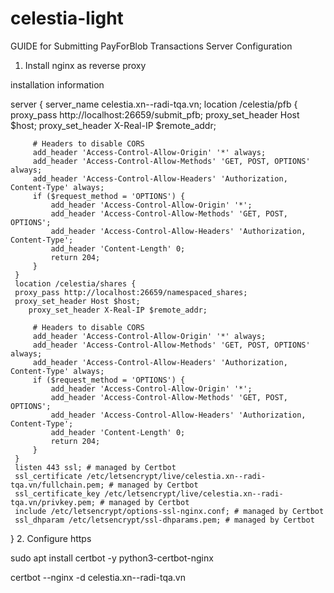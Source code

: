 # celestia-light

GUIDE for Submitting PayForBlob Transactions
Server Configuration
1. Install nginx as reverse proxy

installation information

server {
     server_name celestia.xn--radi-tqa.vn;
     location /celestia/pfb {
        proxy_pass http://localhost:26659/submit_pfb;
        proxy_set_header Host $host;
        proxy_set_header X-Real-IP $remote_addr;

         # Headers to disable CORS
         add_header 'Access-Control-Allow-Origin' '*' always;
         add_header 'Access-Control-Allow-Methods' 'GET, POST, OPTIONS' always;
         add_header 'Access-Control-Allow-Headers' 'Authorization, Content-Type' always;
         if ($request_method = 'OPTIONS') {
             add_header 'Access-Control-Allow-Origin' '*';
             add_header 'Access-Control-Allow-Methods' 'GET, POST, OPTIONS';
             add_header 'Access-Control-Allow-Headers' 'Authorization, Content-Type';
             add_header 'Content-Length' 0;
             return 204;
         }
     }
     location /celestia/shares {
     proxy_pass http://localhost:26659/namespaced_shares;
     proxy_set_header Host $host;
        proxy_set_header X-Real-IP $remote_addr;

         # Headers to disable CORS
         add_header 'Access-Control-Allow-Origin' '*' always;
         add_header 'Access-Control-Allow-Methods' 'GET, POST, OPTIONS' always;
         add_header 'Access-Control-Allow-Headers' 'Authorization, Content-Type' always;
         if ($request_method = 'OPTIONS') {
             add_header 'Access-Control-Allow-Origin' '*';
             add_header 'Access-Control-Allow-Methods' 'GET, POST, OPTIONS';
             add_header 'Access-Control-Allow-Headers' 'Authorization, Content-Type';
             add_header 'Content-Length' 0;
             return 204;
         }
     }
     listen 443 ssl; # managed by Certbot
     ssl_certificate /etc/letsencrypt/live/celestia.xn--radi-tqa.vn/fullchain.pem; # managed by Certbot
     ssl_certificate_key /etc/letsencrypt/live/celestia.xn--radi-tqa.vn/privkey.pem; # managed by Certbot
     include /etc/letsencrypt/options-ssl-nginx.conf; # managed by Certbot
     ssl_dhparam /etc/letsencrypt/ssl-dhparams.pem; # managed by Certbot
}
2. Configure https

sudo apt install certbot -y python3-certbot-nginx

certbot --nginx -d celestia.xn--radi-tqa.vn

